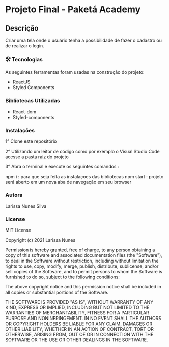 # Projeto Final - Paketá Academy
    
## Descrição

Criar uma tela onde o usuário tenha a possibilidade de fazer o cadastro ou de realizar o login.

### 🛠 Tecnologias

As seguintes ferramentas foram usadas na construção do projeto:
- ReactJS
- Styled Components

### Biblíotecas Utilizadas

- React-dom
- Styled-components

### Instalações

1° Clone este repositório

2° Utilizando um leitor de código como por exemplo o Visual Studio Code acesse a pasta raiz do projeto

3° Abra o terminal e execute os seguintes comandos :
   
   npm i : para que seja feita as instalaçoes das bibliotecas
   npm start : projeto será aberto em um nova aba de navegação em seu browser 

### Autora
Larissa Nunes Silva

### License

MIT License

Copyright (c) 2021 Larissa Nunes 

Permission is hereby granted, free of charge, to any person obtaining a copy
of this software and associated documentation files (the "Software"), to deal
in the Software without restriction, including without limitation the rights
to use, copy, modify, merge, publish, distribute, sublicense, and/or sell
copies of the Software, and to permit persons to whom the Software is
furnished to do so, subject to the following conditions:

The above copyright notice and this permission notice shall be included in all
copies or substantial portions of the Software.

THE SOFTWARE IS PROVIDED "AS IS", WITHOUT WARRANTY OF ANY KIND, EXPRESS OR
IMPLIED, INCLUDING BUT NOT LIMITED TO THE WARRANTIES OF MERCHANTABILITY,
FITNESS FOR A PARTICULAR PURPOSE AND NONINFRINGEMENT. IN NO EVENT SHALL THE
AUTHORS OR COPYRIGHT HOLDERS BE LIABLE FOR ANY CLAIM, DAMAGES OR OTHER
LIABILITY, WHETHER IN AN ACTION OF CONTRACT, TORT OR OTHERWISE, ARISING FROM,
OUT OF OR IN CONNECTION WITH THE SOFTWARE OR THE USE OR OTHER DEALINGS IN THE
SOFTWARE.